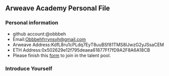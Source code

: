 ## Arweave Academy Personal File

### Personal information

- github account:@obbbeh
- Email:Obbbehfrrynsyh@gmail.com
- Arweave Address:KdfL8ru1cPLdq7EyT8uuBSf81TMS8lJwzG2yJSsaCEM
- ETH Address:0x502629e12f795deaea61877Ff7fD9A2F8A6A18CB
- Please finish this [form](https://docs.google.com/forms/d/e/1FAIpQLSfWA5fIIcBgmRppm3jNz5vmf9Mai_QMVil-2pO4r7YKn_Zhtw/viewform?usp=sf_link) to join in the talent pool.

### Introduce Yourself
